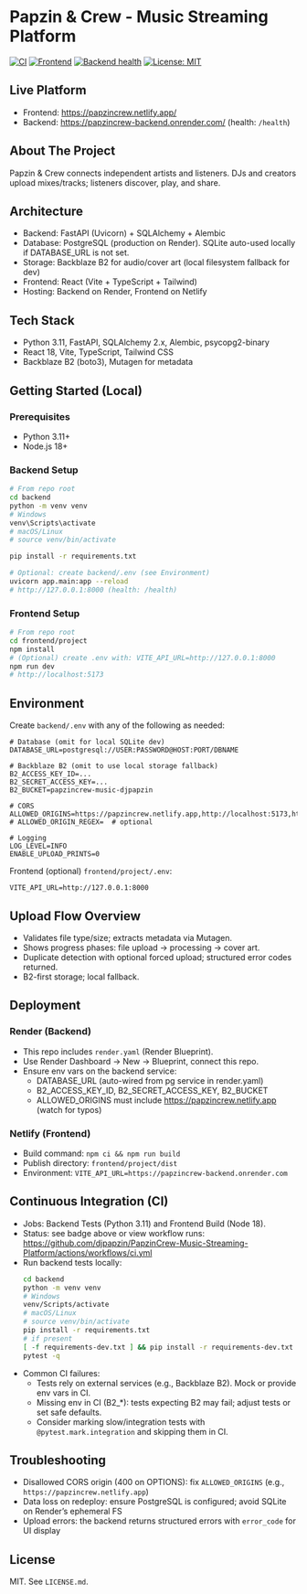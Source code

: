 # Papzin & Crew - Music Streaming Platform
[![CI](https://github.com/djpapzin/PapzinCrew-Music-Streaming-Platform/actions/workflows/ci.yml/badge.svg)](https://github.com/djpapzin/PapzinCrew-Music-Streaming-Platform/actions/workflows/ci.yml)
[![Frontend](https://img.shields.io/website?down_message=offline&label=frontend&up_message=online&url=https%3A%2F%2Fpapzincrew.netlify.app%2F)](https://papzincrew.netlify.app/)
[![Backend health](https://img.shields.io/website?down_message=unhealthy&label=backend%20health&up_message=healthy&url=https%3A%2F%2Fpapzincrew-backend.onrender.com%2Fhealth)](https://papzincrew-backend.onrender.com/health)
[![License: MIT](https://img.shields.io/badge/License-MIT-yellow.svg)](LICENSE.md)

## Live Platform
- Frontend: https://papzincrew.netlify.app/
- Backend: https://papzincrew-backend.onrender.com/ (health: `/health`)

## About The Project
Papzin & Crew connects independent artists and listeners. DJs and creators upload mixes/tracks; listeners discover, play, and share.

## Architecture
- Backend: FastAPI (Uvicorn) + SQLAlchemy + Alembic
- Database: PostgreSQL (production on Render). SQLite auto-used locally if DATABASE_URL is not set.
- Storage: Backblaze B2 for audio/cover art (local filesystem fallback for dev)
- Frontend: React (Vite + TypeScript + Tailwind)
- Hosting: Backend on Render, Frontend on Netlify

## Tech Stack
- Python 3.11, FastAPI, SQLAlchemy 2.x, Alembic, psycopg2-binary
- React 18, Vite, TypeScript, Tailwind CSS
- Backblaze B2 (boto3), Mutagen for metadata

## Getting Started (Local)
### Prerequisites
- Python 3.11+
- Node.js 18+

### Backend Setup
```bash
# From repo root
cd backend
python -m venv venv
# Windows
venv\Scripts\activate
# macOS/Linux
# source venv/bin/activate

pip install -r requirements.txt

# Optional: create backend/.env (see Environment)
uvicorn app.main:app --reload
# http://127.0.0.1:8000 (health: /health)
```

### Frontend Setup
```bash
# From repo root
cd frontend/project
npm install
# (Optional) create .env with: VITE_API_URL=http://127.0.0.1:8000
npm run dev
# http://localhost:5173
```

## Environment
Create `backend/.env` with any of the following as needed:
```
# Database (omit for local SQLite dev)
DATABASE_URL=postgresql://USER:PASSWORD@HOST:PORT/DBNAME

# Backblaze B2 (omit to use local storage fallback)
B2_ACCESS_KEY_ID=...
B2_SECRET_ACCESS_KEY=...
B2_BUCKET=papzincrew-music-djpapzin

# CORS
ALLOWED_ORIGINS=https://papzincrew.netlify.app,http://localhost:5173,http://localhost:5174,http://127.0.0.1:5173
# ALLOWED_ORIGIN_REGEX=  # optional

# Logging
LOG_LEVEL=INFO
ENABLE_UPLOAD_PRINTS=0
```
Frontend (optional) `frontend/project/.env`:
```
VITE_API_URL=http://127.0.0.1:8000
```

## Upload Flow Overview
- Validates file type/size; extracts metadata via Mutagen.
- Shows progress phases: file upload → processing → cover art.
- Duplicate detection with optional forced upload; structured error codes returned.
- B2-first storage; local fallback.

## Deployment
### Render (Backend)
- This repo includes `render.yaml` (Render Blueprint).
- Use Render Dashboard → New → Blueprint, connect this repo.
- Ensure env vars on the backend service:
  - DATABASE_URL (auto-wired from pg service in render.yaml)
  - B2_ACCESS_KEY_ID, B2_SECRET_ACCESS_KEY, B2_BUCKET
  - ALLOWED_ORIGINS must include https://papzincrew.netlify.app (watch for typos)

### Netlify (Frontend)
- Build command: `npm ci && npm run build`
- Publish directory: `frontend/project/dist`
- Environment: `VITE_API_URL=https://papzincrew-backend.onrender.com`

## Continuous Integration (CI)
- Jobs: Backend Tests (Python 3.11) and Frontend Build (Node 18).
- Status: see badge above or view workflow runs: https://github.com/djpapzin/PapzinCrew-Music-Streaming-Platform/actions/workflows/ci.yml
- Run backend tests locally:
  ```bash
  cd backend
  python -m venv venv
  # Windows
  venv/Scripts/activate
  # macOS/Linux
  # source venv/bin/activate
  pip install -r requirements.txt
  # if present
  [ -f requirements-dev.txt ] && pip install -r requirements-dev.txt || pip install pytest pytest-cov
  pytest -q
  ```
- Common CI failures:
  - Tests rely on external services (e.g., Backblaze B2). Mock or provide env vars in CI.
  - Missing env in CI (B2_*): tests expecting B2 may fail; adjust tests or set safe defaults.
  - Consider marking slow/integration tests with `@pytest.mark.integration` and skipping them in CI.

## Troubleshooting
- Disallowed CORS origin (400 on OPTIONS): fix `ALLOWED_ORIGINS` (e.g., `https://papzincrew.netlify.app`)
- Data loss on redeploy: ensure PostgreSQL is configured; avoid SQLite on Render’s ephemeral FS
- Upload errors: the backend returns structured errors with `error_code` for UI display

## License
MIT. See `LICENSE.md`.
